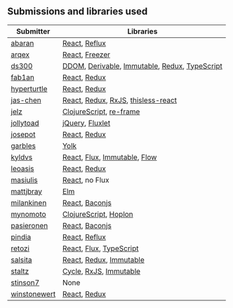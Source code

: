 ## Submissions and libraries used

Submitter | Libraries
--- | ---
[abaran](abaran)             | [React], [Reflux]
[arqex](arqex)               | [React], [Freezer]
[ds300](ds300)               | [DDOM], [Derivable], [Immutable], [Redux], [TypeScript]
[fab1an](fab1an)             | [React], [Redux]
[hyperturtle](hyperturtle)   | [React], [Redux]
[jas-chen](jas-chen)         | [React], [Redux], [RxJS], [thisless-react]
[jelz](jelz)                 | [ClojureScript], [re-frame]
[jollytoad](jollytoad)       | [jQuery], [Fluxlet]
[josepot](josepot)           | [React], [Redux]
[garbles](garbles)           | [Yolk]
[kyldvs](kyldvs)             | [React], [Flux], [Immutable], [Flow]
[leoasis](leoasis)           | [React], [Redux]
[masiulis](masiulis)         | [React], no Flux
[mattjbray](mattjbray)       | [Elm]
[milankinen](milankinen)     | [React], [Baconjs]
[mynomoto](mynomoto)         | [ClojureScript], [Hoplon]
[pasieronen](pasieronen)     | [React], [Baconjs]
[pindia](pindia)             | [React], [Reflux]
[retozi](retozi)             | [React], [Flux], [TypeScript]
[salsita](salsita)           | [React], [Redux], [Immutable]
[staltz](staltz)             | [Cycle], [RxJS], [Immutable]
[stinson7](stinson7)         | None
[winstonewert](winstonewert) | [React], [Redux]

[Baconjs]: https://baconjs.github.io/
[ClojureScript]: https://github.com/clojure/clojurescript
[Cycle]: http://cycle.js.org/
[DDOM]: https://github.com/ds300/ddom
[Derivable]: https://github.com/ds300/derivablejs
[Elm]: http://elm-lang.org/
[Flow]: http://flowtype.org/
[Flux]: https://facebook.github.io/flux/docs/overview.html
[Fluxlet]: https://github.com/fluxlet/fluxlet
[Freezer]: https://github.com/arqex/freezer
[Hoplon]: http://hoplon.io/
[Immutable]: https://facebook.github.io/immutable-js/
[React]: https://facebook.github.io/react/
[Redux]: http://redux.js.org/
[Reflux]: https://github.com/reflux/refluxjs
[RxJS]: https://github.com/Reactive-Extensions/RxJS
[TypeScript]: http://www.typescriptlang.org/
[Yolk]: https://github.com/garbles/yolk
[jQuery]: https://jquery.com/
[re-frame]: https://github.com/Day8/re-frame
[thisless-react]: https://github.com/jas-chen/thisless-react

